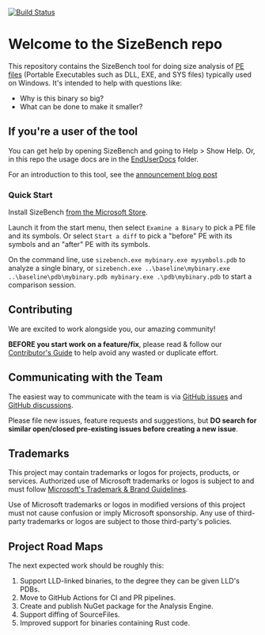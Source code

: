 [![Build Status](https://dev.azure.com/ms/SizeBench/_apis/build/status/microsoft.SizeBench?branchName=main)](https://dev.azure.com/ms/SizeBench/_build/latest?definitionId=581&branchName=main)

# Welcome to the SizeBench repo

This repository contains the SizeBench tool for doing size analysis of [PE files](https://docs.microsoft.com/en-us/windows/win32/debug/pe-format) (Portable Executables such as DLL, EXE,
and SYS files) typically used on Windows.  It's intended to help with questions like:

* Why is this binary so big?
* What can be done to make it smaller?

## If you're a user of the tool
You can get help by opening SizeBench and going to Help > Show Help.  Or, in this repo the usage docs are in the [EndUserDocs](/EndUserDocs) folder.

For an introduction to this tool, see the [announcement blog post](https://devblogs.microsoft.com/performance-diagnostics/sizebench-a-new-tool-for-analyzing-windows-binary-size/)

### Quick Start

Install SizeBench [from the Microsoft Store](https://www.microsoft.com/store/productId/9NDF4N1WG7D6).

Launch it from the start menu, then select `Examine a Binary` to pick a PE file and its symbols.  Or select `Start a diff` to pick a "before" PE with its
symbols and an "after" PE with its symbols.

On the command line, use `sizebench.exe mybinary.exe mysymbols.pdb` to analyze a single binary, or `sizebench.exe ..\baseline\mybinary.exe ..\baseline\pdb\mybinary.pdb mybinary.exe .\pdb\mybinary.pdb`
to start a comparison session.

## Contributing
We are excited to work alongside you, our amazing community!

__BEFORE you start work on a feature/fix__, please read & follow our [Contributor's Guide](CONTRIBUTING.md) to help avoid any wasted or duplicate effort.

## Communicating with the Team
The easiest way to communicate with the team is via [GitHub issues](https://github.com/microsoft/SizeBench/issues/new/choose) and
[GitHub discussions](https://github.com/microsoft/SizeBench/discussions).

Please file new issues, feature requests and suggestions, but __DO search for similar open/closed pre-existing issues before creating a new issue__.

## Trademarks

This project may contain trademarks or logos for projects, products, or services. Authorized use of Microsoft trademarks or logos is subject to and must 
follow [Microsoft's Trademark & Brand Guidelines](https://www.microsoft.com/en-us/legal/intellectualproperty/trademarks/usage/general).

Use of Microsoft trademarks or logos in modified versions of this project must not cause confusion or imply Microsoft sponsorship.
Any use of third-party trademarks or logos are subject to those third-party's policies.

## Project Road Maps

The next expected work should be roughly this:

1. Support LLD-linked binaries, to the degree they can be given LLD's PDBs.
1. Move to GitHub Actions for CI and PR pipelines.
1. Create and publish NuGet package for the Analysis Engine.
1. Support diffing of SourceFiles.
1. Improved support for binaries containing Rust code.
